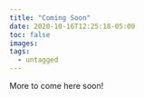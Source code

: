 ```yaml
---
title: "Coming Soon"
date: 2020-10-16T12:25:18-05:00
toc: false
images:
tags: 
  - untagged
---
```

More to come here soon!
